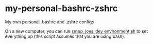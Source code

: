 # my-personal-bashrc-zshrc
My own personal .bashrc and .zshrc configs

On a new computer, you can run [setup_joes_dev_environment.sh](./setup_joes_dev_environment.sh) to set everything up (this script assumes that you are using bash).
